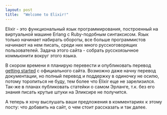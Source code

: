 ```yaml
---
layout: post
title:  "Welcome to Elixir!"
---
```


Elixir - это функциональный язык программирования, построенный на виртуальной машине Erlang с Ruby-подобным синтаксисом. Язык только начинает набирать обороты, все больше программистов начинают на нем писать, среди них много русскоговорящих пользователей. Задача этого сайта - собрать русскоязычное коммьюнити вокруг этого языка.

В скором времени я планирую перевести и опубликовать перевод [getting started](http://elixir-lang.org/getting_started/1.html) с официального сайта. Возможно даже начну перевод документации, но полный перевод и поддержку в одиночку не осилю, потому торопиться не буду, тем более что Elixir еще не зарелизился. Так-же в планах публиковать статейки о самом Эрланге, т.к. без его знания писать крутые штуки на Эликсире не получится.

А теперь я хочу выслушать ваши предложения в комментариях к этому посту: что добавить на сайт, о чем стоит рассказать и так далее.
